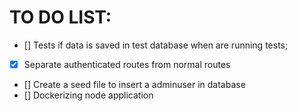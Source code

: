 # TO DO LIST:

-  [] Tests if data is saved in test database when are running tests;
-  [x] Separate authenticated routes from normal routes
-  [] Create a seed file to insert a adminuser in database
-  [] Dockerizing node application
